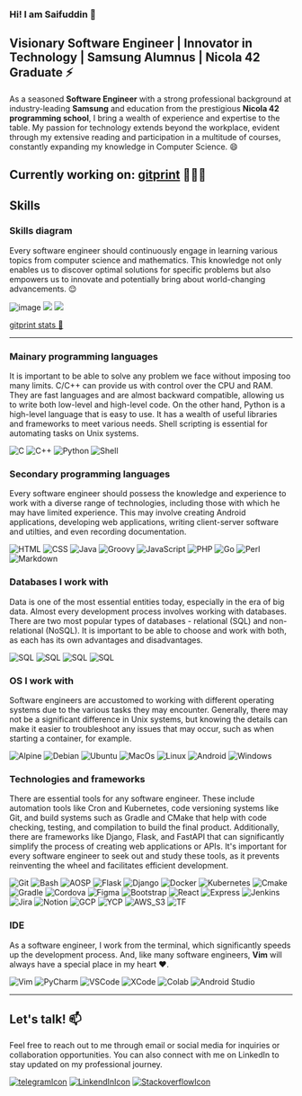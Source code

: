 
### Hi! I am Saifuddin 👋

## Visionary Software Engineer | Innovator in Technology | Samsung Alumnus | Nicola 42 Graduate ⚡

As a seasoned **Software Engineer** with a strong professional background at industry-leading **Samsung** and education from the prestigious **Nicola 42 programming school**, I bring a wealth of experience and expertise to the table. My passion for technology extends beyond the workplace, evident through my extensive reading and participation in a multitude of courses, constantly expanding my knowledge in Computer Science. 😄

## Currently working on: [gitprint](https://www.gitprint.store) 🧑🏻‍💻

## Skills

### Skills diagram
Every software engineer should continuously engage in learning various topics from computer science and mathematics. This knowledge not only enables us to discover optimal solutions for specific problems but also empowers us to innovate and potentially bring about world-changing advancements. 😌

![image](https://github.com/FrenkenFlores/FrenkenFlores/assets/64427116/2cf074ff-4adb-4a78-8273-0f2daa1cb0ce)
![](https://github-readme-stats.vercel.app/api?username=FrenkenFlores&theme=white)
![](https://github-readme-stats.vercel.app/api/top-langs/?username=FrenkenFlores&theme=white)

[gitprint stats 🎲](./contributions.stl)

---

### Mainary programming languages
It is important to be able to solve any problem we face without imposing too many limits. C/C++ can provide us with control over the CPU and RAM. They are fast languages and are almost backward compatible, allowing us to write both low-level and high-level code. On the other hand, Python is a high-level language that is easy to use. It has a wealth of useful libraries and frameworks to meet various needs. Shell scripting is essential for automating tasks on Unix systems.

![C](https://img.shields.io/badge/C-00599C?logo=c&logoColor=white&style=for-the-badge)
![C++](https://img.shields.io/badge/C++-00599C?logo=cplusplus&logoColor=white&style=for-the-badge)
![Python](https://img.shields.io/badge/Python-14354C?style=for-the-badge&logo=python&logoColor=white)
![Shell](https://img.shields.io/badge/Shell_Script-121011?style=for-the-badge&logo=gnu-bash&logoColor=white)

### Secondary programming languages
Every software engineer should possess the knowledge and experience to work with a diverse range of technologies, including those with which he may have limited experience. This may involve creating Android applications, developing web applications, writing client-server software and utilties, and even recording documentation.

![HTML](https://img.shields.io/badge/HTML5-E34F26?style=for-the-badge&logo=html5&logoColor=white)
![CSS](https://img.shields.io/badge/CSS3-1572B6?style=for-the-badge&logo=css3&logoColor=white)
![Java](https://img.shields.io/badge/Java-ED8B00?style=for-the-badge&logo=openjdk&logoColor=white)
![Groovy](https://img.shields.io/badge/Groovy-000000?style=for-the-badge&logo=apachegroovy&logoColor=white)
![JavaScript](https://img.shields.io/badge/JavaScript-F7DF1E?logo=javascript&logoColor=black&style=for-the-badge)
![PHP](https://img.shields.io/badge/PHP-777BB4?style=for-the-badge&logo=php&logoColor=white)
![Go](https://img.shields.io/badge/Go-00ADD8?style=for-the-badge&logo=go&logoColor=white)
![Perl](https://img.shields.io/badge/Perl-39457E?style=for-the-badge&logo=perl&logoColor=white)
![Markdown](https://img.shields.io/badge/Markdown-000000?style=for-the-badge&logo=markdown&logoColor=white)

### Databases I work with
Data is one of the most essential entities today, especially in the era of big data. Almost every development process involves working with databases. There are two most popular types of databases - relational (SQL) and non-relational (NoSQL). It is important to be able to choose and work with both, as each has its own advantages and disadvantages.

![SQL](https://img.shields.io/badge/MySql-00599F?logo=Mysql&logoColor=white&style=for-the-badge)
![SQL](https://img.shields.io/badge/SQLite-00599C?logo=Sqlite&logoColor=white&style=for-the-badge)
![SQL](https://img.shields.io/badge/PostgreSQL-1d81a3?logo=PostgreSQL&logoColor=white&style=for-the-badge)
![SQL](https://img.shields.io/badge/MongoDB-2f6a5b?logo=MongoDB&logoColor=white&style=for-the-badge)

### OS I work with
Software engineers are accustomed to working with different operating systems due to the various tasks they may encounter. Generally, there may not be a significant difference in Unix systems, but knowing the details can make it easier to troubleshoot any issues that may occur, such as when starting a container, for example.

![Alpine](https://img.shields.io/badge/Alpine_Linux-0D597F?style=for-the-badge&logo=alpine-linux&logoColor=white)
![Debian](https://img.shields.io/badge/Debian-A81D33?style=for-the-badge&logo=debian&logoColor=white)
![Ubuntu](https://img.shields.io/badge/Ubuntu-E95420?style=for-the-badge&logo=ubuntu&logoColor=white)
![MacOs](https://img.shields.io/badge/mac%20os-000000?style=for-the-badge&logo=apple&logoColor=white)
![Linux](https://img.shields.io/badge/Linux-FCC624?style=for-the-badge&logo=linux&logoColor=black)
![Android](https://img.shields.io/badge/Android-3DDC84?logo=android&logoColor=white&style=for-the-badge)
![Windows](https://img.shields.io/badge/Windows-0078D6?style=for-the-badge&logo=windows&logoColor=white)

### Technologies and frameworks
There are essential tools for any software engineer. These include automation tools like Cron and Kubernetes, code versioning systems like Git, and build systems such as Gradle and CMake that help with code checking, testing, and compilation to build the final product. Additionally, there are frameworks like Django, Flask, and FastAPI that can significantly simplify the process of creating web applications or APIs. It's important for every software engineer to seek out and study these tools, as it prevents reinventing the wheel and facilitates efficient development.

![Git](https://img.shields.io/badge/GIT-E44C30?style=for-the-badge&logo=git&logoColor=white)
![Bash](https://img.shields.io/badge/GNU%20Bash-4EAA25?style=for-the-badge&logo=GNU%20Bash&logoColor=white)
![AOSP](https://img.shields.io/badge/AOSP-4EAA25?style=for-the-badge&logo=android&logoColor=white)
![Flask](https://img.shields.io/badge/Flask-000000?style=for-the-badge&logo=flask&logoColor=white)
![Django](https://img.shields.io/badge/Django-092E20?style=for-the-badge&logo=django&logoColor=white)
![Docker](https://img.shields.io/badge/Docker-4285F4?style=for-the-badge&logo=docker&logoColor=white)
![Kubernetes](https://img.shields.io/badge/Kubernetes-4285F4?style=for-the-badge&logo=kubernetes&logoColor=white)
![Cmake](https://img.shields.io/badge/CMake-064F8C?style=for-the-badge&logo=CMake&logoColor=white)
![Gradle](https://img.shields.io/badge/Gradle-02303A?style=for-the-badge&logo=Gradle&logoColor=white)
![Cordova](https://img.shields.io/badge/Cordova-35434F?style=for-the-badge&logo=apache-cordova&logoColor=E8E8E8)
![Figma](https://img.shields.io/badge/Figma-F24E1E?style=for-the-badge&logo=figma&logoColor=white)
![Bootstrap](https://img.shields.io/badge/Bootstrap-563D7C?style=for-the-badge&logo=bootstrap&logoColor=white)
![React](https://img.shields.io/badge/React-61DAFB?logo=react&logoColor=black&style=for-the-badge)
![Express](https://img.shields.io/badge/Express.js-404D59?style=for-the-badge)
![Jenkins](https://img.shields.io/badge/Jenkins-D24939?style=for-the-badge&logo=Jenkins&logoColor=white)
![Jira](https://img.shields.io/badge/Jira-0052CC?style=for-the-badge&logo=Jira&logoColor=white)
![Notion](https://img.shields.io/badge/Notion-000000?style=for-the-badge&logo=notion&logoColor=white)
![GCP](https://img.shields.io/badge/Google_Cloud-4285F4?style=for-the-badge&logo=google-cloud&logoColor=white)
![YCP](https://img.shields.io/badge/Yandex_Cloud-FF0000?style=for-the-badge&logo=google-cloud&logoColor=white)
![AWS_S3](https://img.shields.io/badge/S3-000000?style=for-the-badge&logo=amazon-s3&logoColor=white)
![TF](https://img.shields.io/badge/TensorFlow-FF6F00?style=for-the-badge&logo=tensorflow&logoColor=white)

### IDE
As a software engineer, I work from the terminal, which significantly speeds up the development process. And, like many software engineers, **Vim** will always have a special place in my heart ❤️.

![Vim](https://img.shields.io/badge/VIM-%2311AB00.svg?&style=for-the-badge&logo=vim&logoColor=white)
![PyCharm](https://img.shields.io/badge/PyCharm-000000.svg?&style=for-the-badge&logo=PyCharm&logoColor=white)
![VSCode](https://img.shields.io/badge/VsCode-007ACC?style=for-the-badge&logo=visualstudiocode&logoColor=white)
![XCode](https://img.shields.io/badge/Xcode-007ACC?style=for-the-badge&logo=Xcode&logoColor=white)
![Colab](https://img.shields.io/badge/Colab-F9AB00?style=for-the-badge&logo=googlecolab&color=525252)
![Android Studio](https://img.shields.io/badge/Android_Studio-3DDC84?style=for-the-badge&logo=android-studio&logoColor=white)

---

## Let's talk! 📫
Feel free to reach out to me through email or social media for inquiries or collaboration opportunities. You can also connect with me on LinkedIn to stay updated on my professional journey.

[![telegramIcon](https://img.shields.io/badge/Telegram-26A5E4?style=for-the-badge&logo=telegram&logoColor=white)](https://t.me/s_evloev)
[![LinkendInIcon](https://img.shields.io/badge/LinkedIn-0A66C2?style=for-the-badge&logo=LinkedIn&logoColor=white)](https://www.linkedin.com/in/s-evloev/)
[![StackoverflowIcon](https://img.shields.io/badge/StackOverflow-F58025?style=for-the-badge&logo=StackOverflow&logoColor=white)](https://stackoverflow.com/users/13576060/fflores)



